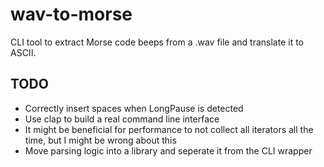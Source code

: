 # wav-to-morse

CLI tool to extract Morse code beeps from a .wav file and translate it to ASCII.

## TODO
* Correctly insert spaces when LongPause is detected
* Use clap to build a real command line interface
* It might be beneficial for performance to not collect all iterators all the time, but I might be wrong about this
* Move parsing logic into a library and seperate it from the CLI wrapper